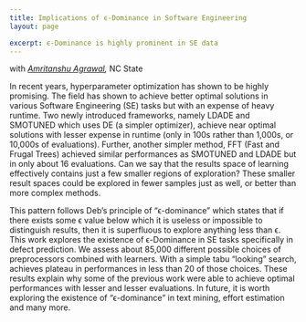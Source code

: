 ```yaml
---
title: Implications of ϵ-Dominance in Software Engineering
layout: page

excerpt: ϵ-Dominance is highly prominent in SE data
---
```


with _[Amritanshu Agrawal](/people/2014/05/17/Amritanshu-Agrawal/),_ NC State

     
In recent years, hyperparameter optimization has shown to be highly promising. The field has shown to achieve better optimal solutions in various Software Engineering (SE) tasks but with an expense of heavy runtime. Two newly introduced frameworks, namely LDADE and SMOTUNED which uses DE (a simpler optimizer), achieve near optimal solutions with lesser expense in runtime (only in 100s rather than 1,000s, or 10,000s of evaluations). Further, another simpler method, FFT (Fast and Frugal Trees) achieved similar performances as SMOTUNED and LDADE but in only about 16 evaluations. Can we say that the results space of learning effectively contains just a few smaller regions of exploration? These smaller result spaces could be explored in fewer samples just as well, or better than more complex methods.

This pattern follows Deb’s principle of “ϵ-dominance” which states that if there exists some ϵ value below which it is useless or impossible to distinguish results, then it is superfluous to explore anything less than ϵ. This work explores the existence of ϵ-Dominance in SE tasks specifically in defect prediction. We assess about 85,000 different possible choices of preprocessors combined with learners. With a simple tabu “looking” search, achieves plateau in performances in less than 20 of those choices. These results explain why some of the previous work were able to achieve optimal performances with lesser and lesser evaluations. In future, it is worth exploring the existence of “ϵ-dominance” in text mining, effort estimation and many more.
